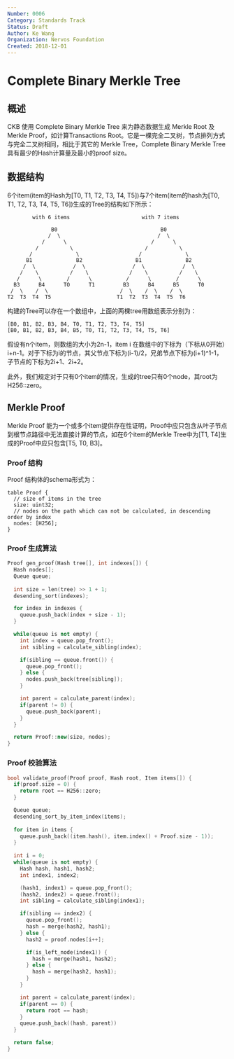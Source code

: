```yaml
---
Number: 0006
Category: Standards Track
Status: Draft
Author: Ke Wang
Organization: Nervos Foundation
Created: 2018-12-01
---
```


# Complete Binary Merkle Tree

## 概述

CKB 使用 Complete Binary Merkle Tree 来为静态数据生成 Merkle Root 及 Merkle Proof，如计算Transactions Root。它是一棵完全二叉树，节点排列方式与完全二叉树相同，相比于其它的 Merkle Tree，Complete Binary Merkle Tree具有最少的Hash计算量及最小的proof size。

## 数据结构

6个item(item的Hash为[T0, T1, T2, T3, T4, T5])与7个item(item的hash为[T0, T1, T2, T3, T4, T5, T6])生成的Tree的结构如下所示：

```
        with 6 items                       with 7 items

              B0                                 B0
             /  \                               /  \
           /      \                           /      \
         /          \                       /          \
       /              \                   /              \
      B1              B2                 B1              B2
     /  \            /  \               /  \            /  \
    /    \          /    \             /    \          /    \
   /      \        /      \           /      \        /      \  
  B3      B4      TO      T1         B3      B4      B5      T0
 /  \    /  \                       /  \    /  \    /  \
T2  T3  T4  T5                     T1  T2  T3  T4  T5  T6
```

构建的Tree可以存在一个数组中，上面的两棵tree用数组表示分别为：

```
[B0, B1, B2, B3, B4, T0, T1, T2, T3, T4, T5]
[B0, B1, B2, B3, B4, B5, T0, T1, T2, T3, T4, T5, T6]
```

假设有n个item，则数组的大小为2n-1，item i 在数组中的下标为（下标从0开始）i+n-1。对于下标为i的节点，其父节点下标为(i-1)/2，兄弟节点下标为(i+1)^1-1，子节点的下标为2i+1、2i+2。

此外，我们规定对于只有0个item的情况，生成的tree只有0个node，其root为H256::zero。

## Merkle Proof

Merkle Proof 能为一个或多个item提供存在性证明，Proof中应只包含从叶子节点到根节点路径中无法直接计算的节点，如在6个item的Merkle Tree中为[T1, T4]生成的Proof中应只包含[T5, T0, B3]。

### Proof 结构

Proof 结构体的schema形式为：

```
table Proof {
  // size of items in the tree
  size: uint32;
  // nodes on the path which can not be calculated, in descending order by index
  nodes: [H256];
}
```

### Proof 生成算法

```c++
Proof gen_proof(Hash tree[], int indexes[]) {
  Hash nodes[];
  Queue queue;
  
  int size = len(tree) >> 1 + 1;
  desending_sort(indexes);

  for index in indexes {
    queue.push_back(index + size - 1);
  }

  while(queue is not empty) {
    int index = queue.pop_front();
    int sibling = calculate_sibling(index);

    if(sibling == queue.front()) {
      queue.pop_front();
    } else {
      nodes.push_back(tree[sibling]);
    }

    int parent = calculate_parent(index);
    if(parent != 0) {
      queue.push_back(parent);
    }
  }

  return Proof::new(size, nodes);
}
```

### Proof 校验算法

```c++
bool validate_proof(Proof proof, Hash root, Item items[]) {
  if(proof.size = 0) {
    return root == H256::zero;
  }

  Queue queue;
  desending_sort_by_item_index(items);
  
  for item in items {
    queue.push_back((item.hash(), item.index() + Proof.size - 1));
  }
  
  int i = 0;
  while(queue is not empty) {
    Hash hash, hash1, hash2;
    int index1, index2;

    (hash1, index1) = queue.pop_front();
    (hash2, index2) = queue.front();
    int sibling = calculate_sibling(index1);

    if(sibling == index2) {
      queue.pop_front();
      hash = merge(hash2, hash1);
    } else {
      hash2 = proof.nodes[i++];

      if(is_left_node(index1)) {
        hash = merge(hash1, hash2);
      } else {
        hash = merge(hash2, hash1);
      }
    }

    int parent = calculate_parent(index);
    if(parent == 0) {
      return root == hash;
    }
    queue.push_back((hash, parent))
  }

  return false;
}
```
